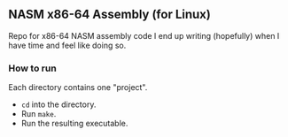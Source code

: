 ## NASM x86-64 Assembly (for Linux)

Repo for x86-64 NASM assembly code I end up writing (hopefully) when I have time and feel like doing so.

### How to run

Each directory contains one "project".

* `cd` into the directory.
* Run `make`.
* Run the resulting executable.
